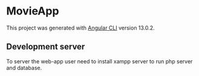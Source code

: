 # MovieApp

This project was generated with [Angular CLI](https://github.com/angular/angular-cli) version 13.0.2.

## Development server

To server the web-app user need to install xampp server to run php server and database.
